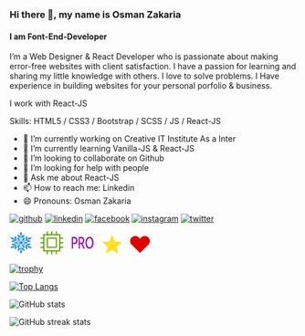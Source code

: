 ### Hi there 👋, my name is Osman Zakaria
#### I am Font-End-Developer
I’m a Web Designer & React Developer who is passionate about making error-free websites with client satisfaction. I have a passion for learning and sharing my little knowledge with others. I love to solve problems. I Have experience in building websites for your personal porfolio & business.

I work with React-JS

Skills: HTML5 / CSS3 / Bootstrap / SCSS / JS / React-JS

- 🔭 I’m currently working on Creative IT Institute As a Inter 
- 🌱 I’m currently learning Vanilla-JS & React-JS 
- 👯 I’m looking to collaborate on Github 
- 🤔 I’m looking for help with people 
- 💬 Ask me about React-JS 
- 📫 How to reach me: Linkedin 
- 😄 Pronouns: Osman Zakaria 


[<img src='https://cdn.jsdelivr.net/npm/simple-icons@3.0.1/icons/github.svg' alt='github' height='40'>](https://github.com/osmanzakaria532)  [<img src='https://cdn.jsdelivr.net/npm/simple-icons@3.0.1/icons/linkedin.svg' alt='linkedin' height='40'>](https://www.linkedin.com/in/osmanzakaria532/)  [<img src='https://cdn.jsdelivr.net/npm/simple-icons@3.0.1/icons/facebook.svg' alt='facebook' height='40'>](https://www.facebook.com/osmanzakaria89)  [<img src='https://cdn.jsdelivr.net/npm/simple-icons@3.0.1/icons/instagram.svg' alt='instagram' height='40'>](https://www.instagram.com/mohammedosman.532/)  [<img src='https://cdn.jsdelivr.net/npm/simple-icons@3.0.1/icons/twitter.svg' alt='twitter' height='40'>](https://twitter.com/osmanzakaria532)  

<a href='https://archiveprogram.github.com/'><img src='https://raw.githubusercontent.com/acervenky/animated-github-badges/master/assets/acbadge.gif' width='40' height='40'></a> <a href='https://docs.github.com/en/developers'><img src='https://raw.githubusercontent.com/acervenky/animated-github-badges/master/assets/devbadge.gif' width='40' height='40'></a> <a href='https://github.com/pricing'><img src='https://raw.githubusercontent.com/acervenky/animated-github-badges/master/assets/pro.gif' width='40' height='40'></a> <a href='https://stars.github.com/'><img src='https://raw.githubusercontent.com/acervenky/animated-github-badges/master/assets/starbadge.gif' width='35' height='35'></a> <a href='https://docs.github.com/en/github/supporting-the-open-source-community-with-github-sponsors'><img src='https://raw.githubusercontent.com/acervenky/animated-github-badges/master/assets/sponsorbadge.gif' width='35' height='35'></a> 

[![trophy](https://github-profile-trophy.vercel.app/?username=osmanzakaria532)](https://github.com/ryo-ma/github-profile-trophy)

[![Top Langs](https://github-readme-stats.vercel.app/api/top-langs/?username=osmanzakaria532)](https://github.com/anuraghazra/github-readme-stats)

![GitHub stats](https://github-readme-stats.vercel.app/api?username=osmanzakaria532&show_icons=true)  

![GitHub streak stats](https://streak-stats.demolab.com/?user=osmanzakaria532)  

